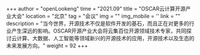 +++ 
author = "openLookeng"
time = "2021.09" 
title = "OSCAR云计算开源产业大会" 
location = "北京" 
tag = "会议"
img = "" 
img_mobile = ''
link = ""
description = "当今世界，开源技术不仅是软件开发的基石，而且正在对更多的行业产生深远的影响。OSCAR开源产业大会将云集百位开源领域技术专家，共同探讨云计算、大数据、人工智能等领域新兴的开源技术的应用，开源技术以及生态的未来发展方向。"
weight = 92
+++
